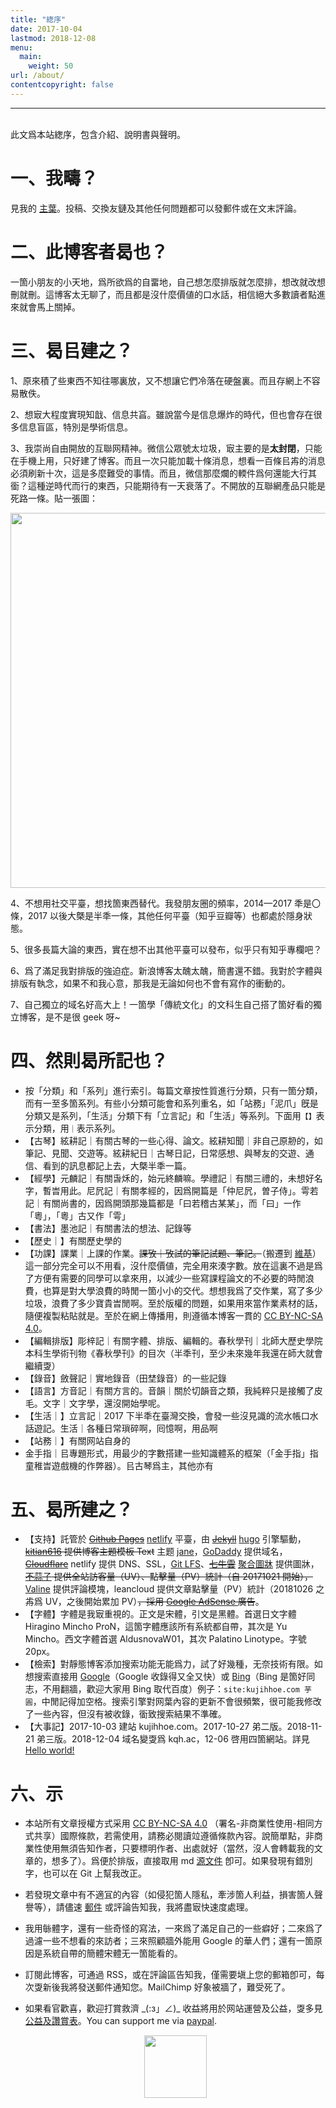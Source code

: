 ```yaml
---
title: "緫序"
date: 2017-10-04
lastmod: 2018-12-08
menu:
  main:
    weight: 50
url: /about/
contentcopyright: false
---
```

<!--more-->
<hr><br>
此文爲本站緫序，包含介紹、說明書與聲明。

# 一、我疇？

見我的 [主葉](https://keqh.me)。投稿、交換友鏈及其他任何問題都可以發郵件或在文末評論。

# 二、此博客者曷也？

一箇小朋友的小天地，爲所欲爲的自畱地，自己想怎麼排版就怎麼排，想改就改想刪就刪。這博客太无聊了，而且都是沒什麼價値的口水話，相信絕大多數讀者點進來就會馬上關掉。

# 三、曷㠯建之？

1、原來積了些東西不知往哪裏放，又不想讓它們冷落在硬盤裏。而且存網上不容易散佚。

2、想㝡大程度實現知戠、信息共亯。雖說當今是信息爆炸的時代，但也會存在很多信息盲區，特別是學術信息。

3、我崇尚自由開放的互聯网精神。微信公眾號太垃圾，㝡主要的是**太封閉**，只能在手機上用，只好建了博客。而且一次只能加載十條消息，想看一百條㠯歬的消息必須刷新十次，這是多麼難受的事情。而且，微信那麼爛的輭件爲何還能大行其衟？這種逆時代而行的東西，只能期待有一天衰落了。不開放的互聯網產品只能是死路一條。貼一張圖：

   <center><img src="https://www.superbed.cn/pic/5becb5a19dc6d61ad66ee225" width="600"></center>

4、不想用社交平臺，想找箇東西替代。我發朋友圈的頻率，2014—2017 秊是〇條，2017 以後大槩是半秊一條，其他任何平臺（知乎豆瓣等）也都處於隱身狀態。

5、很多長篇大論的東西，實在想不出其他平臺可以發布，似乎只有知乎專欄吧？

6、爲了滿足我對排版的強迫症。新浪博客太醜太醜，簡書還不錯。我對於字體與排版有執念，如果不和我心意，那我是无論如何也不會有寫作的衝動的。

7、自己獨立的域名好高大上！一箇學「傳統文化」的文科生自己搭了箇好看的獨立博客，是不是很 geek 呀~

# 四、然則曷所記也？

- 按「分類」和「系列」進行索引。每篇文章按性質進行分類，只有一箇分類，而有一至多箇系列。有些小分類可能會和系列重名，如「站務」「泥爪」旣是分類又是系列，「生活」分類下有「立言記」和「生活」等系列。下面用`【】`表示分類，用`｜`表示系列。
- 【古琴】絃耕記｜有關古琴的一些心得、論文。絃耕知聞｜非自己原刱的，如筆記、見聞、交遊等。絃耕紀日｜古琴日記，日常感想、與琴友的交遊、通信、看到的訊息都記上去，大槩半秊一篇。
- 【經學】元麟記｜有關旾秌的，始元終麟嘛。學禮記｜有關三禮的，未想好名字，暫旹用此。尼凥記｜有關孝經的，因爲開篇是「仲尼凥，曽子侍」。雩若記｜有關尚書的，因爲開頭那幾篇都是「曰若稽古某某」，而「曰」一作「粵」，「粵」古又作「雩」
- 【書法】墨池記｜有關書法的想法、記錄等
- 【歷史｜】有關歷史學的
- 【功課】課業｜上課的作業。~~課攷｜攷試的筆記試題、筆記。~~（搬遷到 [維基](https://kqh.wiki)）這一部分完全可以不用看，沒什麼價値，完全用來湊字數。放在這裏不過是爲了方便有需要的同學可以拿來用，以減少一些寫課程論文的不必要的時閒浪費，也算是對大學浪費的時閒一箇小小的交代。想想我爲了交作業，寫了多少垃圾，浪費了多少寶貴旹閒啊。至於版權的問題，如果用來當作業素材的話，隨便複製粘貼就是。至於在網上傳播用，則遵循本博客一貫的 [CC BY-NC-SA 4.0](https://creativecommons.org/licenses/by-nc-sa/4.0/deed.zh)。
- 【編輯排版】彫梓記｜有關字體、排版、編輯的。春秋學刊｜北師大歷史學院本科生學術刊物《春秋學刊》的目次（半秊刊，至少未來幾年我還在師大就會繼續㪅）
- 【錄音】斂聲記｜實地錄音（田埜錄音）的一些記錄
- 【語言】方音記｜有關方言的。音韻｜關於切韻音之類，我純粹只是接觸了皮毛。文字｜文字學，還沒開始學呢。
- 【生活｜】立言記｜2017 下半秊在臺灣交換，會發一些沒見識的流水帳口水話遊記。生活｜各種日常瑣碎啊，囘憶啊，用品啊
- 【站務｜】有關网站自身的
- 金手指｜㠯專題形式，用最少的字數搭建一些知識體系的框架（「金手指」指童稚旹遊戲機的作弊器）。㠯古琴爲主，其他亦有


# 五、曷所建之？

- 【支持】託管於 ~~<a href="https://pages.github.com" target="_blank">Github Pages</a>~~ [netlify](https://www.netlify.com) 平臺，由 ~~<a href="https://jekyllrb.com/" target="_blank">Jekyll</a>~~ [hugo](https://gohugo.io/) 引擎驅動，~~<a href="https://github.com/kitian616/jekyll-TeXt-theme" target="_blank">kitian616</a> 提供博客主題模板 Text~~ 主题  [jane](https://github.com/xianmin/hugo-theme-jane)，<a href="https://tw.godaddy.com/" target="_blank">GoDaddy</a> 提供域名，~~<a href="https://www.cloudflare.com/" target="_blank">Cloudflare</a>~~ netlify 提供 DNS、SSL，<a href="https://git-lfs.github.com/" target="_blank">Git LFS</a>、<a href="https://portal.qiniu.com/dora" target="_blank">~~七牛雲~~</a> [聚合圖牀](https://www.superbed.cn) 提供圖牀，~~<a href="http://busuanzi.ibruce.info/" target="_blank">不蒜子</a> 提供全站訪客量（UV）、點擊量（PV）統計（自 20171021 開始），~~[Valine](https://valine.js.org) 提供評論模塊，leancloud 提供文章點擊量（PV）統計（20181026 之歬爲 UV，之後開始累加 PV）~~，採用 [Google AdSense ](https://www.google.com/adsense/) 廣告~~。
- 【字體】字體是我㝡重視的。正文是宋體，引文是黑體。首選日文字體 Hiragino Mincho ProN，這箇字體應該所有系統都自帶，其次是 Yu Mincho。西文字體首選 AldusnovaW01，其次 Palatino Linotype。字號 20px。
- 【檢索】對靜態博客添加搜索功能无能爲力，試了好幾種，无奈技術有限。如想搜索直接用 <a href="https://www.google.com/search?q=site:kujihhoe.com" target="_blank">Google</a>（Google 收錄得又全又快）或 <a href="https://www.bing.com/search?q=site:kujihhoe.com" target="_blank">Bing</a>（Bing 是箇好同志，不用翻牆，歡迎大家用 Bing 取代百度）例子：`site:kujihhoe.com 芋圓`，中閒記得加空格。搜索引擎對网葉內容的更新不會很頻繁，很可能我修改了一些內容，但沒有被收錄，衟致搜索結果不準確。
- 【大事記】2017-10-03 建站 kujihhoe.com。2017-10-27 弟二版。2018-11-21 弟三版。2018-12-04 域名變㪅爲 kqh.ac，12-06 啓用四箇網站。詳見 [Hello world!](/blog/2017/10/04/shuoming.html)

# 六、示

- 本站所有文章授權方式采用 <a rel="license" href="https://creativecommons.org/licenses/by-nc-sa/4.0/deed.zh" target="_blank">CC BY-NC-SA 4.0</a> （署名-非商業性使用-相同方式共享）國際條款，若需使用，請務必閱讀竝遵循條款內容。說簡單點，非商業性使用無須告知作者，只要標明作者、出處就好（當然，沒人會轉載我的文章的，想多了）。爲便於排版，直接取用 md [源文件](https://github.com/kujihhoe/blogac/tree/master/content) 卽可。如果發現有錯別字，也可以在 Git 上幫我改正。

- 若發現文章中有不適冝的內容（如侵犯箇人隱私，牽涉箇人利益，損害箇人聲譽等），請儘速 [郵件](mailto:1@kqh.ac) 或評論告知我，我將盡㝡快速度處理。

- 我用䋣體字，還有一些奇怪的寫法，一來爲了滿足自己的一些癖好；二來爲了過濾一些不想看的來訪者；三來照顧牆外能用 Google 的華人們；還有一箇原因是系統自帶的簡體宋體无一箇能看的。

- 訂閱此博客，可通過 RSS，或在評論區告知我，僅需要塡上您的郵箱卽可，每次㪅新後我將發送郵件通知您。MailChimp 好象被牆了，難受死了。

- 如果看官歡喜，歡迎打賞救濟 \_(:з」∠)_ 收益將用於网站運營及公益，㪅多見 [公益及讚賞表](/blog/2018/11/06/zjuh.html)。You can support me via [paypal](https://paypal.me/kujihhoe).

  <div style="text-align: center"><img src="https://api.superbed.cn/pic/5bf82416c4ff9e058246008d" width="100px"></div>
